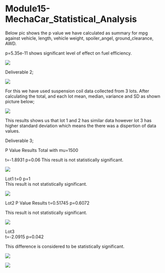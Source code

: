 # Module15-MechaCar_Statistical_Analysis

Below pic shows the p value we have calculated as summary for mpg against  vehicle, length, vehicle weight, spoiler_angel, ground_clearance, AWD. 

p=5.35e-11 shows significant level of effect on fuel efficiency.
   
![](https://github.com/4renginy/Module15-MechaCar_Statistical_Analysis/blob/main/DEL1.2.PNG)


Deliverable 2;

![](https://github.com/4renginy/Module15-MechaCar_Statistical_Analysis/blob/main/DEL2.1.PNG)

For this we have used suspension coil data collected from 3 lots. 
After calculating the total, and each lot mean, median, variance and SD as shown picture below;

![](https://github.com/4renginy/Module15-MechaCar_Statistical_Analysis/blob/main/DEL2.2.PNG)

This results shows us that lot 1 and 2 has similar data however lot 3 has higher standard deviation which means the there was a 
dispertion of data values.

Deliverable 3;

P Value Results
Total with mu=1500

t=-1.8931     p=0.06
   This result is not statistically significant.
  
![](https://github.com/4renginy/Module15-MechaCar_Statistical_Analysis/blob/main/DEL3.1.PNG)

Lot1
t=0   p=1  
  This result is not statistically significant.
  
 ![](https://github.com/4renginy/Module15-MechaCar_Statistical_Analysis/blob/main/DEL3.2.PNG)
   
Lot2
P Value Results
t=0.51745  p=0.6072
   
This result is not statistically significant.

 ![](https://github.com/4renginy/Module15-MechaCar_Statistical_Analysis/blob/main/DEL3.3.PNG)

Lot3  
t=-2.0915    p=0.042
 
   This difference is considered to be statistically significant.
   
 ![](https://github.com/4renginy/Module15-MechaCar_Statistical_Analysis/blob/main/DEL3.4.PNG)
 
 ![](https://github.com/4renginy/Module15-MechaCar_Statistical_Analysis/blob/main/significanceLevel.PNG)
